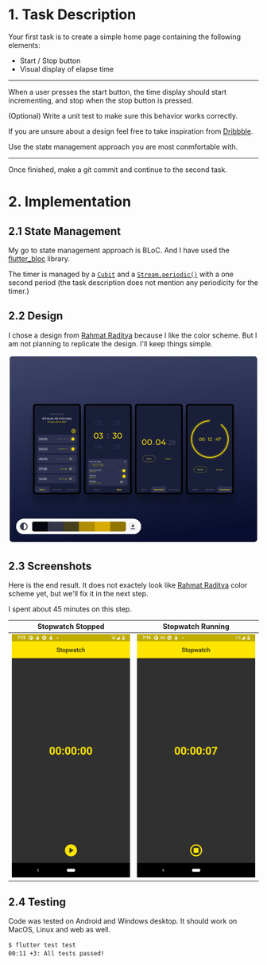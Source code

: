 # 1. Task Description

Your first task is to create a simple home page containing the following elements:

- Start / Stop button
- Visual display of elapse time

____

When a user presses the start button, the time display should start incrementing,
and stop when the stop button is pressed.

(Optional) Write a unit test to make sure this behavior works correctly.

If you are unsure about a design feel free to take inspiration from [Dribbble](https://dribbble.com/search/stopwatch).

Use the state management approach you are most conmfortable with.

____

Once finished, make a git commit and continue to the second task.

# 2. Implementation

## 2.1 State Management

My go to state management approach is BLoC. And I have used the
[flutter_bloc](https://pub.dev/packages/flutter_bloc) library.

The timer is managed by a [`Cubit`](https://bloclibrary.dev/#/coreconcepts?id=cubit)
and a [`Stream.periodic()`](https://api.flutter.dev/flutter/dart-async/Stream/Stream.periodic.html)
with a one second period (the task description does not mention any periodicity
for the timer.)

## 2.2 Design

I chose a design from
[Rahmat Raditya](https://dribbble.com/shots/11164774-Clock-Apps-Design-Exploration)
because I like the color scheme. But I am not planning to replicate the design.
I'll keep things simple.

![Design](./media/design.png?raw=true "Design")

## 2.3 Screenshots

Here is the end result. It does not exactely look like
[Rahmat Raditya](https://dribbble.com/shots/11164774-Clock-Apps-Design-Exploration)
color scheme yet, but we'll fix it in the next step.

I spent about 45 minutes on this step.

Stopwatch Stopped | Stopwatch Running
--- | ---
![Stopped](./media/stopped.png?raw=true "Stopped") | ![Running](./media/running.png?raw=true "Running")

## 2.4 Testing

Code was tested on Android and Windows desktop. It should work on MacOS, Linux and
web as well.

```bash
$ flutter test test
00:11 +3: All tests passed!
```